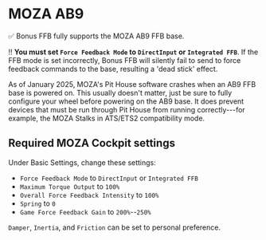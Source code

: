 # MOZA AB9

✅ Bonus FFB fully supports the MOZA AB9 FFB base.

‼️ **You must set `Force Feedback Mode` to `DirectInput` or `Integrated FFB`**. If the FFB mode is set incorrectly, Bonus FFB will silently fail to send to force feedback commands to the base, resulting a 'dead stick' effect.

As of January 2025, MOZA's Pit House software crashes when an AB9 FFB base is powered on. This usually doesn't matter, just be sure to fully configure your wheel before powering on the AB9 base. It does prevent devices that must be run through Pit House from running correctly---for example, the MOZA Stalks in ATS/ETS2 compatibility mode.


## Required MOZA Cockpit settings

Under Basic Settings, change these settings:

* `Force Feedback Mode` to `DirectInput` or `Integrated FFB`
* `Maximum Torque Output` to `100%`
* `Overall Force Feedback Intensity` to `100%`
* `Spring` to `0`
* `Game Force Feedback Gain` to `200%`--`250%`

`Damper`, `Inertia`, and `Friction` can be set to personal preference.